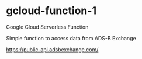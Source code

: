 # gcloud-function-1
Google Cloud Serverless Function

Simple function to access data from ADS-B Exchange

https://public-api.adsbexchange.com/
